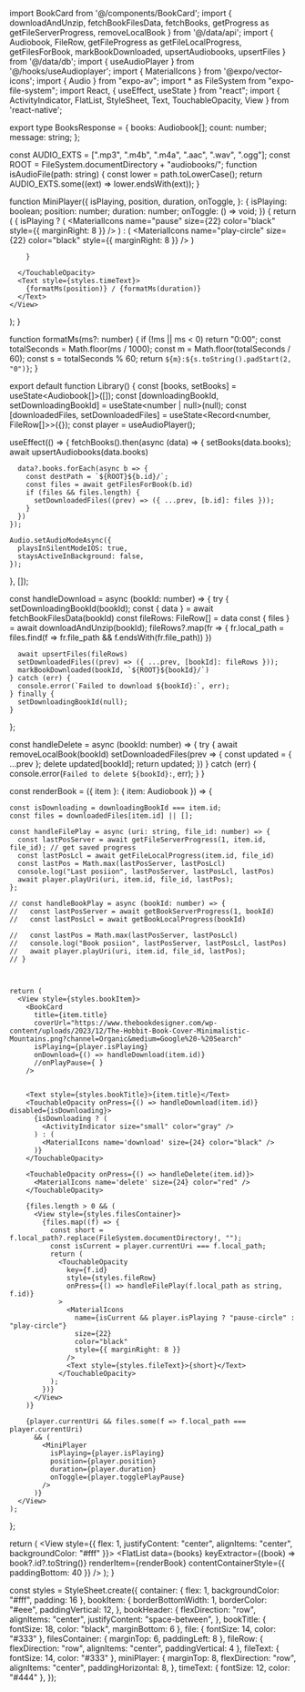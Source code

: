 import BookCard from '@/components/BookCard';
import { downloadAndUnzip, fetchBookFilesData, fetchBooks, getProgress as getFileServerProgress, removeLocalBook } from '@/data/api';
import { Audiobook, FileRow, getFileProgress as getFileLocalProgress, getFilesForBook, markBookDownloaded, upsertAudiobooks, upsertFiles } from '@/data/db';
import { useAudioPlayer } from '@/hooks/useAudioplayer';
import { MaterialIcons } from '@expo/vector-icons';
import { Audio } from "expo-av";
import * as FileSystem from "expo-file-system";
import React, { useEffect, useState } from "react";
import { ActivityIndicator, FlatList, StyleSheet, Text, TouchableOpacity, View } from 'react-native';

export type BooksResponse = {
  books: Audiobook[];
  count: number;
  message: string;
};

const AUDIO_EXTS = [".mp3", ".m4b", ".m4a", ".aac", ".wav", ".ogg"];
const ROOT = FileSystem.documentDirectory + "audiobooks/";
function isAudioFile(path: string) {
  const lower = path.toLowerCase();
  return AUDIO_EXTS.some((ext) => lower.endsWith(ext));
}


function MiniPlayer({
  isPlaying,
  position,
  duration,
  onToggle,
}: {
  isPlaying: boolean;
  position: number;
  duration: number;
  onToggle: () => void;
}) {
  return (
    <View style={styles.miniPlayer}>
      <TouchableOpacity onPress={onToggle}>
        {
          isPlaying ? (
            <MaterialIcons
              name="pause"
              size={22}
              color="black"
              style={{ marginRight: 8 }}
            />
          ) :
            (
              <MaterialIcons
                name="play-circle"
                size={22}
                color="black"
                style={{ marginRight: 8 }}
              />
            )

        }

      </TouchableOpacity>
      <Text style={styles.timeText}>
        {formatMs(position)} / {formatMs(duration)}
      </Text>
    </View>
  );
}

function formatMs(ms?: number) {
  if (!ms || ms < 0) return "0:00";
  const totalSeconds = Math.floor(ms / 1000);
  const m = Math.floor(totalSeconds / 60);
  const s = totalSeconds % 60;
  return `${m}:${s.toString().padStart(2, "0")}`;
}

export default function Library() {
  const [books, setBooks] = useState<Audiobook[]>([]);
  const [downloadingBookId, setDownloadingBookId] = useState<number | null>(null);
  const [downloadedFiles, setDownloadedFiles] = useState<Record<number, FileRow[]>>({});
  const player = useAudioPlayer();

  useEffect(() => {
    fetchBooks().then(async (data) => {
      setBooks(data.books);
      await upsertAudiobooks(data.books)

      data?.books.forEach(async b => {
        const destPath = `${ROOT}${b.id}/`;
        const files = await getFilesForBook(b.id)
        if (files && files.length) {
          setDownloadedFiles((prev) => ({ ...prev, [b.id]: files }));
        }
      })
    });

    Audio.setAudioModeAsync({
      playsInSilentModeIOS: true,
      staysActiveInBackground: false,
    });

  }, []);

  const handleDownload = async (bookId: number) => {
    try {
      setDownloadingBookId(bookId);
      const { data } = await fetchBookFilesData(bookId)
      const fileRows: FileRow[] = data
      const { files } = await downloadAndUnzip(bookId);
      fileRows?.map(fr => {
        fr.local_path = files.find(f => fr.file_path && f.endsWith(fr.file_path))
      })

      await upsertFiles(fileRows)
      setDownloadedFiles((prev) => ({ ...prev, [bookId]: fileRows }));
      markBookDownloaded(bookId, `${ROOT}${bookId}/`)
    } catch (err) {
      console.error(`Failed to download ${bookId}:`, err);
    } finally {
      setDownloadingBookId(null);
    }
  };

  const handleDelete = async (bookId: number) => {
    try {
      await removeLocalBook(bookId)
      setDownloadedFiles(prev => {
        const updated = { ...prev };
        delete updated[bookId];
        return updated;
      })
    } catch (err) {
      console.error(`Failed to delete ${bookId}:`, err);
    }
  }

  const renderBook = ({ item }: { item: Audiobook }) => {

    const isDownloading = downloadingBookId === item.id;
    const files = downloadedFiles[item.id] || [];

    const handleFilePlay = async (uri: string, file_id: number) => {
      const lastPosServer = await getFileServerProgress(1, item.id, file_id); // get saved progress
      const lastPosLcl = await getFileLocalProgress(item.id, file_id)
      const lastPos = Math.max(lastPosServer, lastPosLcl)
      console.log("Last posiion", lastPosServer, lastPosLcl, lastPos)
      await player.playUri(uri, item.id, file_id, lastPos);
    };

    // const handleBookPlay = async (bookId: number) => {
    //   const lastPosServer = await getBookServerProgress(1, bookId)
    //   const lastPosLcl = await getBookLocalProgress(bookId)

    //   const lastPos = Math.max(lastPosServer, lastPosLcl)
    //   console.log("Book posiion", lastPosServer, lastPosLcl, lastPos)
    //   await player.playUri(uri, item.id, file_id, lastPos);
    // }



    return (
      <View style={styles.bookItem}>
        <BookCard
          title={item.title}
          coverUrl="https://www.thebookdesigner.com/wp-content/uploads/2023/12/The-Hobbit-Book-Cover-Minimalistic-Mountains.png?channel=Organic&medium=Google%20-%20Search"
          isPlaying={player.isPlaying}
          onDownload={() => handleDownload(item.id)}
          //onPlayPause={ }
        />


        <Text style={styles.bookTitle}>{item.title}</Text>
        <TouchableOpacity onPress={() => handleDownload(item.id)} disabled={isDownloading}>
          {isDownloading ? (
            <ActivityIndicator size="small" color="gray" />
          ) : (
            <MaterialIcons name='download' size={24} color="black" />
          )}
        </TouchableOpacity>

        <TouchableOpacity onPress={() => handleDelete(item.id)}>
          <MaterialIcons name='delete' size={24} color="red" />
        </TouchableOpacity>

        {files.length > 0 && (
          <View style={styles.filesContainer}>
            {files.map((f) => {
              const short = f.local_path?.replace(FileSystem.documentDirectory!, "");
              const isCurrent = player.currentUri === f.local_path;
              return (
                <TouchableOpacity
                  key={f.id}
                  style={styles.fileRow}
                  onPress={() => handleFilePlay(f.local_path as string, f.id)}
                >
                  <MaterialIcons
                    name={isCurrent && player.isPlaying ? "pause-circle" : "play-circle"}
                    size={22}
                    color="black"
                    style={{ marginRight: 8 }}
                  />
                  <Text style={styles.fileText}>{short}</Text>
                </TouchableOpacity>
              );
            })}
          </View>
        )}

        {player.currentUri && files.some(f => f.local_path === player.currentUri)
          && (
            <MiniPlayer
              isPlaying={player.isPlaying}
              position={player.position}
              duration={player.duration}
              onToggle={player.togglePlayPause}
            />
          )}
      </View>
    );
  };

  return (
    <View style={{ flex: 1, justifyContent: "center", alignItems: "center", backgroundColor: "#fff" }}>
      <FlatList
        data={books}
        keyExtractor={(book) => book?.id?.toString()}
        renderItem={renderBook}
        contentContainerStyle={{ paddingBottom: 40 }}
      />
    </View>
  );
}

const styles = StyleSheet.create({
  container: { flex: 1, backgroundColor: "#fff", padding: 16 },
  bookItem: {
    borderBottomWidth: 1,
    borderColor: "#eee",
    paddingVertical: 12,
  },
  bookHeader: {
    flexDirection: "row",
    alignItems: "center",
    justifyContent: "space-between",
  },
  bookTitle: { fontSize: 18, color: "black", marginBottom: 6 },
  file: { fontSize: 14, color: "#333" },
  filesContainer: { marginTop: 6, paddingLeft: 8 },
  fileRow: { flexDirection: "row", alignItems: "center", paddingVertical: 4 },
  fileText: { fontSize: 14, color: "#333" },
  miniPlayer: {
    marginTop: 8,
    flexDirection: "row",
    alignItems: "center",
    paddingHorizontal: 8,
  },
  timeText: { fontSize: 12, color: "#444" },
});
